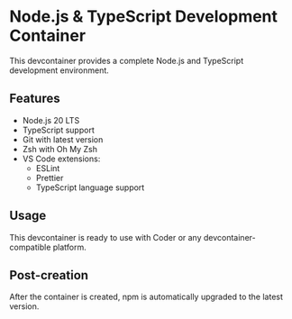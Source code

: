 # Node.js & TypeScript Development Container

This devcontainer provides a complete Node.js and TypeScript development environment.

## Features

- Node.js 20 LTS
- TypeScript support
- Git with latest version
- Zsh with Oh My Zsh
- VS Code extensions:
  - ESLint
  - Prettier
  - TypeScript language support

## Usage

This devcontainer is ready to use with Coder or any devcontainer-compatible platform.

## Post-creation

After the container is created, npm is automatically upgraded to the latest version.
